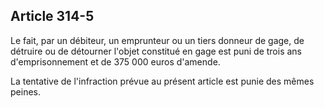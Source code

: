 Article 314-5
----
Le fait, par un débiteur, un emprunteur ou un tiers donneur de gage, de détruire
ou de détourner l'objet constitué en gage est puni de trois ans d'emprisonnement
et de 375 000 euros d'amende.

La tentative de l'infraction prévue au présent article est punie des mêmes
peines.
